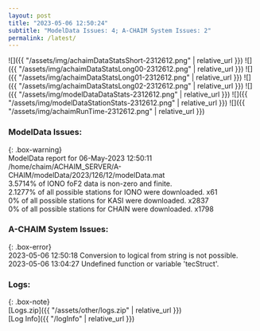 ```yaml
---
layout: post
title: "2023-05-06 12:50:24"
subtitle: "ModelData Issues: 4; A-CHAIM System Issues: 2"
permalink: /latest/
---
```


![]({{ "/assets/img/achaimDataStatsShort-2312612.png" | relative_url }})
![]({{ "/assets/img/achaimDataStatsLong00-2312612.png" | relative_url }})
![]({{ "/assets/img/achaimDataStatsLong01-2312612.png" | relative_url }})
![]({{ "/assets/img/achaimDataStatsLong02-2312612.png" | relative_url }})
![]({{ "/assets/img/modelDataDataStats-2312612.png" | relative_url }})
![]({{ "/assets/img/modelDataStationStats-2312612.png" | relative_url }})
![]({{ "/assets/img/achaimRunTime-2312612.png" | relative_url }})


### ModelData Issues:  
  
{: .box-warning}  
 ModelData report for 06-May-2023 12:50:11   
 /home/chaim/ACHAIM_SERVER/A-CHAIM/modelData/2023/126/12/modelData.mat   
 3.5714% of IONO foF2 data is non-zero and finite.   
 2.1277% of all possible stations for IONO were downloaded. x61   
 0% of all possible stations for KASI were downloaded. x2837   
 0% of all possible stations for CHAIN were downloaded. x1798   
  
### A-CHAIM System Issues:  
  
{: .box-error}  
2023-05-06 12:50:18 Conversion to logical from string is not possible.  
2023-05-06 13:04:27 Undefined function or variable 'tecStruct'.  

### Logs:  
  
{: .box-note}  
[Logs.zip]({{ "/assets/other/logs.zip" | relative_url }})  
[Log Info]({{ "/logInfo" | relative_url }})  
